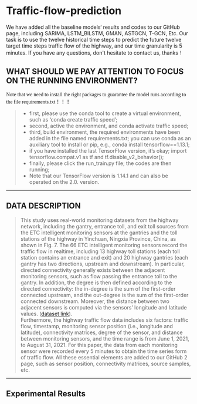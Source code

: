 # Traffic-flow-prediction  

We have added all the baseline models‘ results and codes to our GitHub page, including SARIMA, LSTM_BILSTM, GMAN, ASTGCN, T-GCN, Etc. Our task is to use the twelve historical time steps to predict the future twelve target time steps traffic flow of the highway, and our time granularity is 5 minutes. If you have any questions, don't hesitate to contact us, thanks！

## WHAT SHOULD WE PAY ATTENTION TO FOCUS ON THE RUNNING ENVIRONMENT?

<font face="微软雅黑" >Note that we need to install the right packages to guarantee the model runs according to the file requirements.txt！！！</font>
  
>* first, please use the conda tool to create a virtual environment, such as ‘conda create traffic speed’;  
> * second, active the environment, and conda activate traffic speed;   
> * third, build environment, the required environments have been added in the file named requirements.txt; you can use conda as an auxiliary tool to install or pip, e.g., conda install tensorflow==1.13.1;    
> * if you have installed the last TensorFlow version, it’s okay; import tensorflow.compat.v1 as tf and tf.disable_v2_behavior();    
> * finally, please click the run_train.py file; the codes are then running;  
> * Note that our TensorFlow version is 1.14.1 and can also be operated on the 2.0. version.  
---
## DATA DESCRIPTION  
> This study uses real-world monitoring datasets from the highway network, including the gantry, entrance toll, and exit toll sources from the ETC intelligent monitoring sensors at the gantries and the toll stations of the highway in Yinchuan, Ningxia Province, China, as shown in Fig. 7. The 66 ETC intelligent monitoring sensors record the traffic flow in realtime, including 13 highway toll stations (each toll station contains an entrance and exit) and 20 highway gantries (each gantry has two directions, upstream and downstream). In particular, directed connectivity generally exists between the adjacent monitoring sensors, such as flow passing the entrance toll to the gantry. In addition, the degree is then defined according to the directed connectivity: the in-degree is the sum of the first-order connected upstream, and the out-degree is the sum of the first-order connected downstream. Moreover, the distance between two adjacent sensors is computed via the sensors’ longitude and latitude values. ([dataset link](https://github.com/zouguojian/Traffic-flow-prediction/tree/main/MT-STNet/data)).  
> Furthermore, the highway traffic flow data includes six factors: traffic flow, timestamp, monitoring sensor position (i.e., longitude and latitude), connectivity matrices, degree of the sensor, and distance between monitoring sensors, and the time range is from June 1, 2021, to August 31, 2021. For this paper, the data from each monitoring sensor were recorded every 5 minutes to obtain the time series form of traffic flow. All these essential elements are added to our GitHub 2 page, such as sensor position, connectivity matrices, source samples, etc.
---
## Experimental Results
